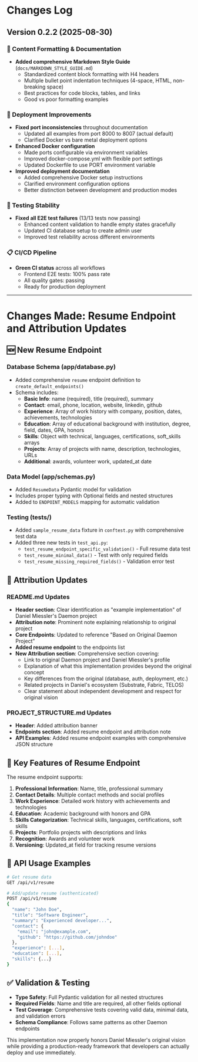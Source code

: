 # Changes Log

## Version 0.2.2 (2025-08-30)

### 🎨 Content Formatting & Documentation
- **Added comprehensive Markdown Style Guide** (`docs/MARKDOWN_STYLE_GUIDE.md`)
  - Standardized content block formatting with H4 headers
  - Multiple bullet point indentation techniques (4-space, HTML, non-breaking space)
  - Best practices for code blocks, tables, and links
  - Good vs poor formatting examples

### 🚀 Deployment Improvements
- **Fixed port inconsistencies** throughout documentation
  - Updated all examples from port 8000 to 8007 (actual default)
  - Clarified Docker vs bare metal deployment options
- **Enhanced Docker configuration**
  - Made ports configurable via environment variables
  - Improved docker-compose.yml with flexible port settings
  - Updated Dockerfile to use PORT environment variable
- **Improved deployment documentation**
  - Added comprehensive Docker setup instructions
  - Clarified environment configuration options
  - Better distinction between development and production modes

### 🧪 Testing Stability
- **Fixed all E2E test failures** (13/13 tests now passing)
  - Enhanced content validation to handle empty states gracefully
  - Updated CI database setup to create admin user
  - Improved test reliability across different environments

### 📋 CI/CD Pipeline
- **Green CI status** across all workflows
  - Frontend E2E tests: 100% pass rate
  - All quality gates: passing
  - Ready for production deployment

---

# Changes Made: Resume Endpoint and Attribution Updates

## 🆕 New Resume Endpoint

### Database Schema (app/database.py)
- Added comprehensive `resume` endpoint definition to `create_default_endpoints()`
- Schema includes:
  - **Basic Info**: name (required), title (required), summary
  - **Contact**: email, phone, location, website, linkedin, github
  - **Experience**: Array of work history with company, position, dates, achievements, technologies
  - **Education**: Array of educational background with institution, degree, field, dates, GPA, honors
  - **Skills**: Object with technical, languages, certifications, soft_skills arrays
  - **Projects**: Array of projects with name, description, technologies, URLs
  - **Additional**: awards, volunteer work, updated_at date

### Data Model (app/schemas.py)
- Added `ResumeData` Pydantic model for validation
- Includes proper typing with Optional fields and nested structures
- Added to `ENDPOINT_MODELS` mapping for automatic validation

### Testing (tests/)
- Added `sample_resume_data` fixture in `conftest.py` with comprehensive test data
- Added three new tests in `test_api.py`:
  - `test_resume_endpoint_specific_validation()` - Full resume data test
  - `test_resume_minimal_data()` - Test with only required fields
  - `test_resume_missing_required_fields()` - Validation error test

## 📝 Attribution Updates

### README.md Updates
- **Header section**: Clear identification as "example implementation" of Daniel Miessler's Daemon project
- **Attribution note**: Prominent note explaining relationship to original project
- **Core Endpoints**: Updated to reference "Based on Original Daemon Project"
- **Added resume endpoint** to the endpoints list
- **New Attribution section**: Comprehensive section covering:
  - Link to original Daemon project and Daniel Miessler's profile
  - Explanation of what this implementation provides beyond the original concept
  - Key differences from the original (database, auth, deployment, etc.)
  - Related projects in Daniel's ecosystem (Substrate, Fabric, TELOS)
  - Clear statement about independent development and respect for original vision

### PROJECT_STRUCTURE.md Updates
- **Header**: Added attribution banner
- **Endpoints section**: Added resume endpoint and attribution note
- **API Examples**: Added resume endpoint examples with comprehensive JSON structure

## 🎯 Key Features of Resume Endpoint

The resume endpoint supports:

1. **Professional Information**: Name, title, professional summary
2. **Contact Details**: Multiple contact methods and social profiles
3. **Work Experience**: Detailed work history with achievements and technologies
4. **Education**: Academic background with honors and GPA
5. **Skills Categorization**: Technical skills, languages, certifications, soft skills
6. **Projects**: Portfolio projects with descriptions and links
7. **Recognition**: Awards and volunteer work
8. **Versioning**: Updated_at field for tracking resume versions

## 🔗 API Usage Examples

```bash
# Get resume data
GET /api/v1/resume

# Add/update resume (authenticated)
POST /api/v1/resume
{
  "name": "John Doe",
  "title": "Software Engineer",
  "summary": "Experienced developer...",
  "contact": {
    "email": "john@example.com",
    "github": "https://github.com/johndoe"
  },
  "experience": [...],
  "education": [...],
  "skills": {...}
}
```

## ✅ Validation & Testing

- **Type Safety**: Full Pydantic validation for all nested structures
- **Required Fields**: Name and title are required, all other fields optional
- **Test Coverage**: Comprehensive tests covering valid data, minimal data, and validation errors
- **Schema Compliance**: Follows same patterns as other Daemon endpoints

This implementation now properly honors Daniel Miessler's original vision while providing a production-ready framework that developers can actually deploy and use immediately.
